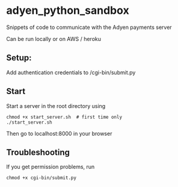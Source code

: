 # adyen_python_sandbox
Snippets of code to communicate with the Adyen payments server

Can be run locally or on AWS / heroku

## Setup:
Add authentication credentials to /cgi-bin/submit.py

## Start
Start a server in the root directory using
```shell
chmod +x start_server.sh  # first time only
./start_server.sh
```

Then go to localhost:8000 in your browser

## Troubleshooting
If you get permission problems, run
```shell
chmod +x cgi-bin/submit.py
```